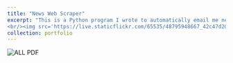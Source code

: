 ```yaml
---
title: "News Web Scraper"
excerpt: "This is a Python program I wrote to automatically email me news I'm interested in every day.
<br/><img src='https://live.staticflickr.com/65535/48795948667_42c47d20ca_o.png'>"
collection: portfolio
---
```

![ALL PDF](https://live.staticflickr.com/65535/48771789042_3c93162f25_o.png)
